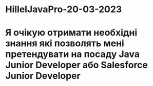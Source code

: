# HillelJavaPro-20-03-2023
# Я очікую отримати необхідні знання які позволять мені претендувати на посаду Java Junior Developer або Salesforce Junior Developer